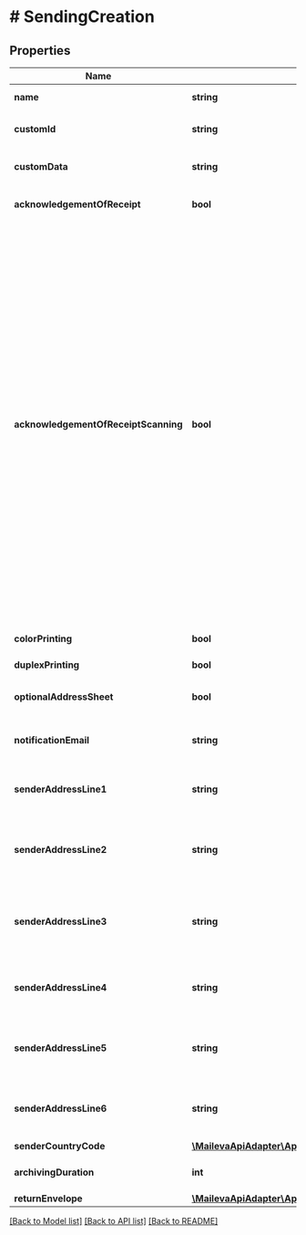 # # SendingCreation

## Properties

Name | Type | Description | Notes
------------ | ------------- | ------------- | -------------
**name** | **string** | Nom de l&#39;envoi |
**customId** | **string** | Identifiant de l&#39;envoi défini par le client | [optional]
**customData** | **string** | Information libre fournie par le client | [optional]
**acknowledgementOfReceipt** | **bool** | Avis de réception (AR) | [optional] [default to true]
**acknowledgementOfReceiptScanning** | **bool** | Gestion électronique des avis de réception (AR). Cette option indique que Maileva doit recevoir, numériser,  mettre en ligne l’image et archiver physiquement les Avis de Réception. Pour cela, la première ligne de l’adresse  de l’expéditeur sera conservée, mais les 5 autres lignes et le pays seront remplacés par l’adresse de Maileva.  Cette option nécessite que l’option avis de réception soit activée. | [optional] [default to false]
**colorPrinting** | **bool** | Impression couleur | [optional] [default to true]
**duplexPrinting** | **bool** | Impression recto verso | [optional] [default to true]
**optionalAddressSheet** | **bool** | Feuille porte adresse optionnelle | [optional] [default to false]
**notificationEmail** | **string** | E-mail du destinataire des notifications |
**senderAddressLine1** | **string** | Ligne d&#39;adresse n°1 (Société) de l&#39;expéditeur | [optional]
**senderAddressLine2** | **string** | Ligne d&#39;adresse n°2 (Civilité, Prénom, Nom) de l&#39;expéditeur | [optional]
**senderAddressLine3** | **string** | Ligne d&#39;adresse n°3 (Résidence, Bâtiement ...) de l&#39;expéditeur | [optional]
**senderAddressLine4** | **string** | Ligne d&#39;adresse n°4 (N° et libellé de la voie) de l&#39;expéditeur | [optional]
**senderAddressLine5** | **string** | Ligne d&#39;adresse n°5 (Lieu dit, BP...) de l&#39;expéditeur | [optional]
**senderAddressLine6** | **string** | Ligne d&#39;adresse n°6 (Code postal et ville) de l&#39;expéditeur | [optional]
**senderCountryCode** | [**\MailevaApiAdapter\App\Client\LrelClient\Model\CountryCode**](CountryCode.md) |  | [optional]
**archivingDuration** | **int** | Durée d&#39;archivage en années | [optional] [default to self::ARCHIVING_DURATION_3]
**returnEnvelope** | [**\MailevaApiAdapter\App\Client\LrelClient\Model\ReturnEnvelope**](ReturnEnvelope.md) |  | [optional]

[[Back to Model list]](../../README.md#models) [[Back to API list]](../../README.md#endpoints) [[Back to README]](../../README.md)
